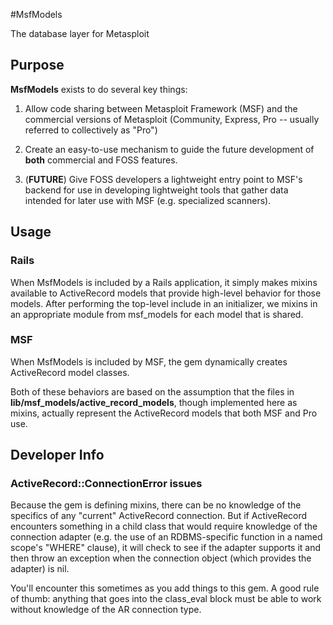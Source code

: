 #MsfModels

The database layer for Metasploit


## Purpose
__MsfModels__ exists to do several key things:

1. Allow code sharing between Metasploit Framework (MSF) and the commercial versions of Metasploit (Community, Express, Pro -- usually referred to collectively as "Pro")

2. Create an easy-to-use mechanism to guide the future development of __both__ commercial and FOSS features.

3. (__FUTURE__) Give FOSS developers a lightweight entry point to MSF's backend for use in developing lightweight tools that gather data intended for later use with MSF (e.g. specialized scanners).

## Usage

### Rails

When MsfModels is included by a Rails application, it simply makes
mixins available to ActiveRecord models that provide high-level
behavior for those models.  After performing the top-level include in an initializer, we mixins in an appropriate module from msf_models for each model that is shared.


### MSF
When MsfModels is included by MSF, the gem dynamically creates
ActiveRecord model classes.

Both of these behaviors are based on the assumption that the files in
__lib/msf_models/active_record_models__, though implemented here as
mixins, actually represent the ActiveRecord models that both MSF and
Pro use.


## Developer Info

### ActiveRecord::ConnectionError issues
Because the gem is defining mixins, there can be no knowledge of the
specifics of any "current" ActiveRecord connection.  But if ActiveRecord
encounters something in a child class that would require knowledge of
the connection adapter (e.g. the use of an RDBMS-specific function in
a named scope's "WHERE" clause), it will check to see if the adapter
supports it and then throw an exception when the connection object
(which provides the adapter) is nil.

You'll encounter this sometimes as you add things to this gem.  A good
rule of thumb: anything that goes into the class_eval block must be able
to work without knowledge of the AR connection type.
